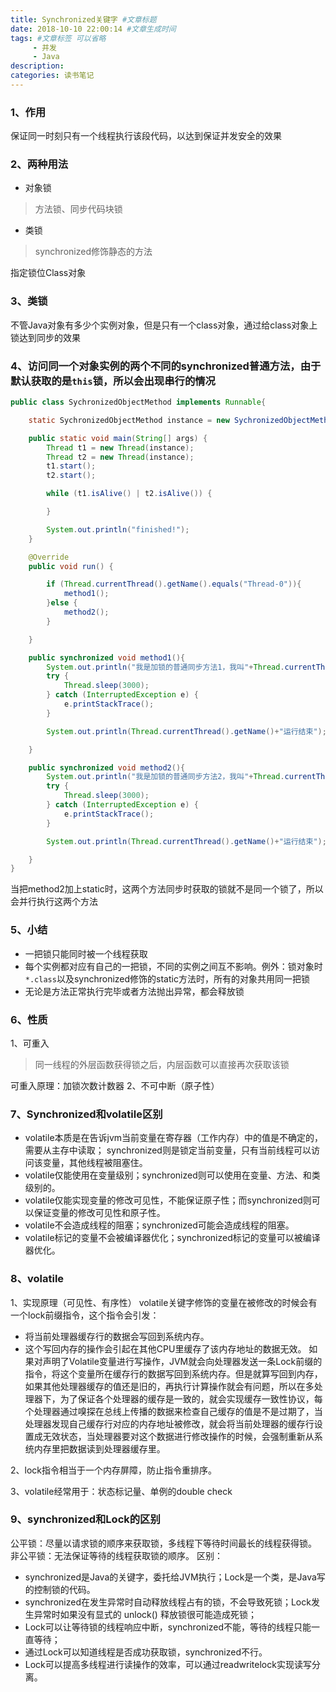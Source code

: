 ```yaml
---
title: Synchronized关键字 #文章标题
date: 2018-10-10 22:00:14 #文章生成时间
tags: #文章标签 可以省略
     - 并发
     - Java
description: 
categories: 读书笔记
---
```


### 1、作用

保证同一时刻只有一个线程执行该段代码，以达到保证并发安全的效果
### 2、两种用法

* 对象锁
> 方法锁、同步代码块锁
* 类锁
> synchronized修饰静态的方法

指定锁位Class对象
### 3、类锁

不管Java对象有多少个实例对象，但是只有一个class对象，通过给class对象上锁达到同步的效果

### 4、访问同一个对象实例的两个不同的synchronized普通方法，由于默认获取的是`this`锁，所以会出现串行的情况

```java
public class SychronizedObjectMethod implements Runnable{

    static SychronizedObjectMethod instance = new SychronizedObjectMethod();

    public static void main(String[] args) {
        Thread t1 = new Thread(instance);
        Thread t2 = new Thread(instance);
        t1.start();
        t2.start();

        while (t1.isAlive() | t2.isAlive()) {

        }

        System.out.println("finished!");
    }

    @Override
    public void run() {

        if (Thread.currentThread().getName().equals("Thread-0")){
            method1();
        }else {
            method2();
        }

    }

    public synchronized void method1(){
        System.out.println("我是加锁的普通同步方法1，我叫"+Thread.currentThread().getName());
        try {
            Thread.sleep(3000);
        } catch (InterruptedException e) {
            e.printStackTrace();
        }

        System.out.println(Thread.currentThread().getName()+"运行结束");

    }

    public synchronized void method2(){
        System.out.println("我是加锁的普通同步方法2，我叫"+Thread.currentThread().getName());
        try {
            Thread.sleep(3000);
        } catch (InterruptedException e) {
            e.printStackTrace();
        }

        System.out.println(Thread.currentThread().getName()+"运行结束");

    }
}
```
当把method2加上static时，这两个方法同步时获取的锁就不是同一个锁了，所以会并行执行这两个方法
### 5、小结

* 一把锁只能同时被一个线程获取
* 每个实例都对应有自己的一把锁，不同的实例之间互不影响。例外：锁对象时`*.class`以及synchronized修饰的static方法时，所有的对象共用同一把锁
* 无论是方法正常执行完毕或者方法抛出异常，都会释放锁
### 6、性质

1、可重入
> 同一线程的外层函数获得锁之后，内层函数可以直接再次获取该锁

可重入原理：加锁次数计数器
2、不可中断（原子性）

### 7、Synchronized和volatile区别

* volatile本质是在告诉jvm当前变量在寄存器（工作内存）中的值是不确定的，需要从主存中读取； synchronized则是锁定当前变量，只有当前线程可以访问该变量，其他线程被阻塞住。
* volatile仅能使用在变量级别；synchronized则可以使用在变量、方法、和类级别的。
* volatile仅能实现变量的修改可见性，不能保证原子性；而synchronized则可以保证变量的修改可见性和原子性。
* volatile不会造成线程的阻塞；synchronized可能会造成线程的阻塞。
* volatile标记的变量不会被编译器优化；synchronized标记的变量可以被编译器优化。
### 8、volatile

1、实现原理（可见性、有序性）
volatile关键字修饰的变量在被修改的时候会有一个lock前缀指令，这个指令会引发：
* 将当前处理器缓存行的数据会写回到系统内存。
* 这个写回内存的操作会引起在其他CPU里缓存了该内存地址的数据无效。
如果对声明了Volatile变量进行写操作，JVM就会向处理器发送一条Lock前缀的指令，将这个变量所在缓存行的数据写回到系统内存。但是就算写回到内存，如果其他处理器缓存的值还是旧的，再执行计算操作就会有问题，所以在多处理器下，为了保证各个处理器的缓存是一致的，就会实现缓存一致性协议，每个处理器通过嗅探在总线上传播的数据来检查自己缓存的值是不是过期了，当处理器发现自己缓存行对应的内存地址被修改，就会将当前处理器的缓存行设置成无效状态，当处理器要对这个数据进行修改操作的时候，会强制重新从系统内存里把数据读到处理器缓存里。

2、lock指令相当于一个内存屏障，防止指令重排序。

3、volatile经常用于：状态标记量、单例的double check
### 9、synchronized和Lock的区别

公平锁：尽量以请求锁的顺序来获取锁，多线程下等待时间最长的线程获得锁。
非公平锁：无法保证等待的线程获取锁的顺序。
区别：
* synchronized是Java的关键字，委托给JVM执行；Lock是一个类，是Java写的控制锁的代码。
* synchronized在发生异常时自动释放线程占有的锁，不会导致死锁；Lock发生异常时如果没有显式的 unlock() 释放锁很可能造成死锁；
* Lock可以让等待锁的线程响应中断，synchronized不能，等待的线程只能一直等待；
* 通过Lock可以知道线程是否成功获取锁，synchronized不行。
* Lock可以提高多线程进行读操作的效率，可以通过readwritelock实现读写分离。

